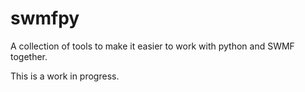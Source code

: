 # swmfpy

A collection of tools to make it easier to work with python and SWMF together.

This is a work in progress.
